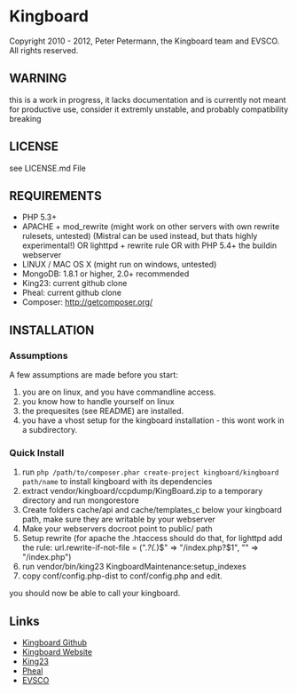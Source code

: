 # Kingboard
Copyright 2010 - 2012, Peter Petermann, the Kingboard team and EVSCO.
All rights reserved.

## WARNING
this is a work in progress, it lacks documentation and is currently
not meant for productive use, consider it extremly unstable, and probably
compatibility breaking

## LICENSE
see LICENSE.md File

## REQUIREMENTS
- PHP 5.3+
- APACHE + mod_rewrite (might work on other servers with own rewrite rulesets, untested) (Mistral can be used instead, but thats highly experimental!) OR lighttpd + rewrite rule OR with PHP 5.4+ the buildin webserver
- LINUX / MAC OS X (might run on windows, untested)
- MongoDB: 1.8.1 or higher, 2.0+ recommended
- King23: current github clone
- Pheal: current github clone
- Composer: http://getcomposer.org/

## INSTALLATION
### Assumptions
A few assumptions are made before you start:
1. you are on linux, and you have commandline access.
2. you know how to handle yourself on linux
3. the prequesites (see README) are installed.
4. you have a vhost setup for the kingboard installation - this wont work in a subdirectory.

### Quick Install
1. run `php /path/to/composer.phar create-project kingboard/kingboard path/name` to install kingboard with its dependencies
2. extract vendor/kingboard/ccpdump/KingBoard.zip to a temporary directory and run mongorestore <ExtractPath>
3. Create folders cache/api and cache/templates_c below your kingboard path, make sure they are writable by your webserver
4. Make your webservers docroot point to public/ path
5. Setup rewrite (for apache the .htaccess should do that, for lighttpd add the rule: url.rewrite-if-not-file = (".*\?(.*)$" => "/index.php?$1", "" => "/index.php")
6. run vendor/bin/king23 KingboardMaintenance:setup_indexes
7. copy conf/config.php-dist to conf/config.php and edit.

you should now be able to call your kingboard.

## Links
- [Kingboard Github](https://github.com/Kingboard/Kingboard)
- [Kingboard Website](https://kingboard.3rdpartyeve.net)
- [King23](http://king23.net)
- [Pheal](https://github.com/ppetermann/pheal)
- [EVSCO](http://evsco.net)